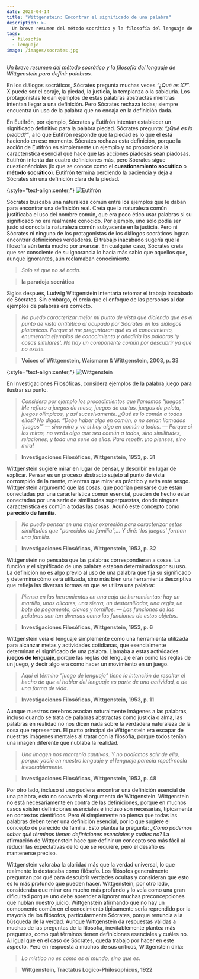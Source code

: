 ```yaml
---
date: 2020-04-14
title: "Wittgenstein: Encontrar el significado de una palabra"
description: >-
  Un breve resumen del método socrático y la filosofía del lenguaje de Wittgenstein para definir palabras.
tags:
  - filosofía
  - lenguaje
image: /images/socrates.jpg
---
```


*Un breve resumen del método socrático y la filosofía del lenguaje de Wittgenstein para definir palabras.*

En los diálogos socráticos, Sócrates pregunta muchas veces *“¿Qué es X?”*. X puede ser el coraje, la piedad, la justicia, la templanza o la sabiduría. Los protagonistas le dan ejemplos de estas palabras abstractas mientras intentan llegar a una definición. Pero Sócrates rechaza todas; siempre encuentra un uso de la palabra que no encaja en la definición dada.

En Eutifrón, por ejemplo, Sócrates y Eutifrón intentan establecer un significado definitivo para la palabra piedad. Sócrates pregunta: *“¿Qué es la piedad?”*, a lo que Eutifrón responde que la piedad es lo que él está haciendo en ese momento. Sócrates rechaza esta definición, porque la acción de Eutifrón es simplemente un ejemplo y no proporciona la característica esencial que hace que las acciones piadosas sean piadosas. Eutifrón intenta dar cuatro definiciones más, pero Sócrates sigue cuestionándolas (lo que se conoce como el **cuestionamiento socrático** o **método socrático**). Eutifrón termina perdiendo la paciencia y deja a Sócrates sin una definición clara de la piedad.

{:style="text-align:center;"}
![Eutifrón](https://miro.medium.com/max/1200/0*JvZwMoSu7ABRDgQU)

Sócrates buscaba una naturaleza común entre los ejemplos que le daban para encontrar una definición real. Creía que la naturaleza común justificaba el uso del nombre común, que era poco ético usar palabras si su significado no era realmente conocido. Por ejemplo, uno solo podía ser justo si conocía la naturaleza común subyacente en la justicia. Pero ni Sócrates ni ninguno de los protagonistas de los diálogos socráticos logran encontrar definiciones verdaderas. El trabajo inacabado sugería que la filosofía aún tenía mucho por avanzar. En cualquier caso, Sócrates creía que ser consciente de su ignorancia lo hacía más sabio que aquellos que, aunque ignorantes, aún reclamaban conocimiento.

> *Solo sé que no sé nada.*

> **la paradoja socrática**

Siglos después, Ludwig Wittgenstein intentaría retomar el trabajo inacabado de Sócrates. Sin embargo, él creía que el enfoque de las personas al dar ejemplos de palabras era correcto.

> *No puedo caracterizar mejor mi punto de vista que diciendo que es el punto de vista antitético al ocupado por Sócrates en los diálogos platónicos. Porque si me preguntaran qué es el conocimiento, enumeraría ejemplos de conocimiento y añadiría las palabras 'y cosas similares'. No hay un componente común por descubrir ya que no existe.*

> **Voices of Wittgenstein, Waismann & Wittgenstein, 2003, p. 33**

{:style="text-align:center;"}
![Wittgenstein](https://miro.medium.com/max/800/0*z-u5VJtjCSKd2xiL.webp)

En Investigaciones Filosóficas, considera ejemplos de la palabra juego para ilustrar su punto.

> *Considera por ejemplo los procedimientos que llamamos “juegos”. Me refiero a juegos de mesa, juegos de cartas, juegos de pelota, juegos olímpicos, y así sucesivamente. ¿Qué es lo común a todos ellos? No digas: “Debe haber algo en común, o no serían llamados ‘juegos’” — sino mira y ve si hay algo en común a todos. — Porque si los miras, no verás algo que sea común a todos, sino similitudes, relaciones, y toda una serie de ellas. Para repetir: ¡no pienses, sino mira!*

> **Investigaciones Filosóficas, Wittgenstein, 1953, p. 31**

Wittgenstein sugiere mirar en lugar de pensar, y describir en lugar de explicar. Pensar es un proceso abstracto sujeto al punto de vista corrompido de la mente, mientras que mirar es práctico y evita este sesgo. Wittgenstein argumentó que las cosas, que podrían pensarse que están conectadas por una característica común esencial, pueden de hecho estar conectadas por una serie de similitudes superpuestas, donde ninguna característica es común a todas las cosas. Acuñó este concepto como **parecido de familia**.

> *No puedo pensar en una mejor expresión para caracterizar estas similitudes que “parecidos de familia”;… Y diré: ‘los juegos’ forman una familia.*

> **Investigaciones Filosóficas, Wittgenstein, 1953, p. 32**

Wittgenstein no pensaba que las palabras correspondieran a cosas. La función y el significado de una palabra estaban determinados por su uso. La definición no es algo previo al uso de una palabra que fija su significado y determina cómo será utilizada, sino más bien una herramienta descriptiva que refleja las diversas formas en que se utiliza una palabra:

> *Piensa en las herramientas en una caja de herramientas: hay un martillo, unos alicates, una sierra, un destornillador, una regla, un bote de pegamento, clavos y tornillos. — Las funciones de las palabras son tan diversas como las funciones de estos objetos.*

> **Investigaciones Filosóficas, Wittgenstein, 1953, p. 6**

Wittgenstein veía el lenguaje simplemente como una herramienta utilizada para alcanzar metas y actividades cotidianas, que esencialmente determinan el significado de una palabra. Llamaba a estas actividades **juegos de lenguaje**, porque las reglas del lenguaje eran como las reglas de un juego, y decir algo era como hacer un movimiento en un juego.

> *Aquí el término “juego de lenguaje” tiene la intención de resaltar el hecho de que el hablar del lenguaje es parte de una actividad, o de una forma de vida.*

> **Investigaciones Filosóficas, Wittgenstein, 1953, p. 11**

Aunque nuestros cerebros asocian naturalmente imágenes a las palabras, incluso cuando se trata de palabras abstractas como justicia o alma, las palabras en realidad no nos dicen nada sobre la verdadera naturaleza de la cosa que representan. El punto principal de Wittgenstein era escapar de nuestras imágenes mentales al tratar con la filosofía, porque todos tenían una imagen diferente que nublaba la realidad.

> *Una imagen nos mantenía cautivos. Y no podíamos salir de ella, porque yacía en nuestro lenguaje y el lenguaje parecía repetírnosla inexorablemente.*

> **Investigaciones Filosóficas, Wittgenstein, 1953, p. 48**

Por otro lado, incluso si uno pudiera encontrar una definición esencial de una palabra, esto no socavaría el argumento de Wittgenstein. Wittgenstein no está necesariamente en contra de las definiciones, porque en muchos casos existen definiciones esenciales e incluso son necesarias, típicamente en contextos científicos. Pero él simplemente no piensa que todas las palabras deben tener una definición esencial, por lo que sugiere el concepto de parecido de familia. Esto plantea la pregunta: *¿Cómo podemos saber qué términos tienen definiciones esenciales y cuáles no?* La afirmación de Wittgenstein hace que definir un concepto sea más fácil al reducir las expectativas de lo que se requiere, pero el desafío es mantenerse preciso.

Wittgenstein valoraba la claridad más que la verdad universal, lo que realmente lo destacaba como filósofo. Los filósofos generalmente preguntan por qué para descubrir verdades ocultas y consideran que esto es lo más profundo que pueden hacer. Wittgenstein, por otro lado, consideraba que mirar era mucho más profundo y lo veía como una gran dificultad porque uno debe aprender a ignorar muchas preconcepciones que nublan nuestro juicio. Wittgenstein afirmando que no hay un componente común en el conocimiento típicamente sería reprendido por la mayoría de los filósofos, particularmente Sócrates, porque renuncia a la búsqueda de la verdad. Aunque Wittgenstein da respuestas válidas a muchas de las preguntas de la filosofía, inevitablemente plantea más preguntas, como qué términos tienen definiciones esenciales y cuáles no. Al igual que en el caso de Sócrates, queda trabajo por hacer en este aspecto. Pero en respuesta a muchos de sus críticos, Wittgenstein diría:

> *Lo místico no es cómo es el mundo, sino que es.*

> **Wittgenstein, Tractatus Logico-Philosophicus, 1922**